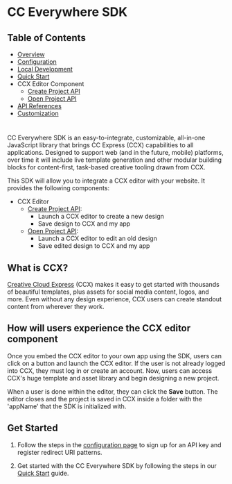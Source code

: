 # CC Everywhere SDK

## Table of Contents
* [Overview](README.md)
* [Configuration](docs/configuration.md)
* [Local Development](docs/local_dev.md)
* [Quick Start](docs/quickstart.md)
* CCX Editor Component
  * [Create Project API](docs/create_project.md)
  * [Open Project API](docs/edit_project.md)
* [API References](docs/api_ref.md)
* [Customization](docs/customization.md)
#

CC Everywhere SDK is an easy-to-integrate, customizable, all-in-one JavaScript library that brings CC Express (CCX) capabilities to all applications. Designed to support web (and in the future, mobile) platforms, over time it will include live template generation and other modular building blocks for content-first, task-based creative tooling drawn from CCX. 

This SDK will allow you to integrate a CCX editor with your website. It provides the following components: 
* CCX Editor
  * [Create Project API](docs/create_project.md):
    * Launch a CCX editor to create a new design
    * Save design to CCX and my app
  * [Open Project API](docs/edit_project.md):
    * Launch a CCX editor to edit an old design
    * Save edited design to CCX and my app


## What is CCX?
[Creative Cloud Express](https://www.adobe.com/express/)  (CCX) makes it easy to get started with thousands of beautiful templates, plus assets for social media content, logos, and more. Even without any design experience, CCX users can create standout content from wherever they work. 


## How will users experience the CCX editor component
Once you embed the CCX editor to your own app using the SDK, users can click on a button and launch the CCX editor. If the user is not already logged into CCX, they must log in or create an account. Now, users can access CCX's huge template and asset library and begin designing a new project. 

When a user is done within the editor, they can click the **Save** button. The editor closes and the project is saved in CCX inside a folder with the 'appName' that the SDK is initialized with.




##  Get Started
1. Follow the steps in the [configuration page](docs/configuration.md) to sign up for an API key and register redirect URI patterns. 

2. Get started with the CC Everywhere SDK by following the steps in our [Quick Start](docs/quickstart.md) guide.


